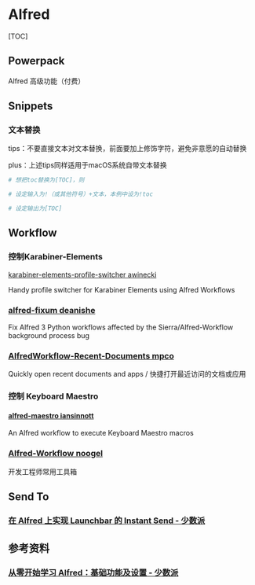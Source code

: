 # Alfred

[TOC]



## Powerpack

Alfred 高级功能（付费）

## Snippets

### 文本替换

tips：不要直接文本对文本替换，前面要加上修饰字符，避免非意愿的自动替换

plus：上述tips同样适用于macOS系统自带文本替换

```bash
# 想把toc替换为[TOC]，则

# 设定输入为!（或其他符号）+文本，本例中设为!toc

# 设定输出为[TOC]
```



## Workflow

### 控制Karabiner-Elements

[karabiner-elements-profile-switcher awinecki](https://github.com/awinecki/karabiner-elements-profile-switcher)

Handy profile switcher for Karabiner Elements using Alfred Workflows

### [alfred-fixum deanishe](https://github.com/deanishe/alfred-fixum)

Fix Alfred 3 Python workflows affected by the Sierra/Alfred-Workflow background process bug

### [AlfredWorkflow-Recent-Documents mpco](https://github.com/mpco/AlfredWorkflow-Recent-Documents)

Quickly open recent documents and apps / 快捷打开最近访问的文档或应用

### 控制 Keyboard Maestro

#### [alfred-maestro iansinnott](https://github.com/iansinnott/alfred-maestro)

An Alfred workflow to execute Keyboard Maestro macros

### [Alfred-Workflow noogel](https://github.com/noogel/Alfred-Workflow)

开发工程师常用工具箱

## Send To

### [在 Alfred 上实现 Launchbar 的 Instant Send - 少数派](https://sspai.com/post/46088)



## 参考资料

### [从零开始学习 Alfred：基础功能及设置 - 少数派](https://sspai.com/post/32979)

